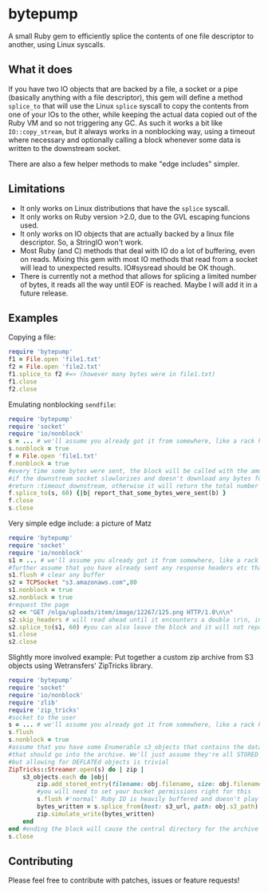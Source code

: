 # bytepump
A small Ruby gem to efficiently splice the contents of one file descriptor to another, using Linux syscalls.

## What it does
If you have two IO objects that are backed by a file, a socket or a pipe (basically anything with a file descriptor), this gem will define a method `splice_to` that will use the Linux `splice` syscall to copy the contents from one of your IOs to the other, while keeping the actual data copied out of the Ruby VM and so not triggering any GC. As such it works a bit like `IO::copy_stream`, but it always works in a nonblocking way, using a timeout where necessary and optionally calling a block whenever some data is written to the downstream socket.

There are also a few helper methods to make "edge includes" simpler.

## Limitations
* It only works on Linux distributions that have the `splice` syscall. 
* It only works on Ruby version >2.0, due to the GVL escaping funcions used.
* It only works on IO objects that are actually backed by a linux file descriptor. So, a StringIO won't work.
* Most Ruby (and C) methods that deal with IO do a lot of buffering, even on reads. Mixing this gem with most IO methods that read from a socket will lead to unexpected results. IO#sysread should be OK though.
* There is currently not a method that allows for splicing a limited number of bytes, it reads all the way until EOF is reached. Maybe I will add it in a future release.

## Examples
Copying a file:

```Ruby
require 'bytepump'
f1 = File.open 'file1.txt' 
f2 = File.open 'file2.txt' 
f1.splice_to f2 #=> (however many bytes were in file1.txt)
f1.close
f2.close
```

Emulating nonblocking `sendfile`:

```Ruby
require 'bytepump'
require 'socket'
require 'io/nonblock'
s = ... # we'll assume you already got it from somewhere, like a rack hijack or something
s.nonblock = true
f = File.open 'file1.txt'
f.nonblock = true
#every time some bytes were sent, the block will be called with the amount of bytes.
#if the downstream socket slowlorises and doesn't download any bytes for 60 seconds, this will
#return :timeout_downstream, otherwise it will return the total number of bytes sent
f.splice_to(s, 60) {|b| report_that_some_bytes_were_sent(b) } 
f.close
s.close
```

Very simple edge include: a picture of Matz

```Ruby
require 'bytepump'
require 'socket'
require 'io/nonblock'
s1 = ... # we'll assume you already got it from somewhere, like a rack hijack or something
#further assume that you have already sent any response headers etc that you want to s1
s1.flush # clear any buffer 
s2 = TCPSocket "s3.amazonaws.com",80
s1.nonblock = true
s2.nonblock = true
#request the page
s2 << "GET /nlga/uploads/item/image/12267/125.png HTTP/1.0\n\n"
s2.skip_headers # will read ahead until it encounters a double \r\n, indicating end of headers
s2.splice_to(s1, 60) #you can also leave the block and it will not report its progress
s1.close
s2.close
```

Slightly more involved example: Put together a custom zip archive from S3 objects using Wetransfers' ZipTricks library.

```Ruby
require 'bytepump'
require 'socket'
require 'io/nonblock'
require 'zlib'
require 'zip_tricks'
#socket to the user
s = ... # we'll assume you already got it from somewhere, like a rack hijack or something
s.flush
s.nonblock = true
#assume that you have some Enumerable s3_objects that contains the data about the files 
#that should go into the archive. We'll just assume they're all STORED entries for simplicity,
#but allowing for DEFLATEd objects is trivial
ZipTricks::Streamer.open(s) do | zip |
    s3_objects.each do |obj|
        zip.add_stored_entry(filename: obj.filename, size: obj.filename, crc32: obj.crc32)
        #you will need to set your bucket permissions right for this
        s.flush #'normal' Ruby IO is heavily buffered and doesn't play well with bytepump
        bytes_written = s.splice_from(host: s3_url, path: obj.s3_path) {|b| report_bytes_sent(b)}
        zip.simulate_write(bytes_written)
    end
end #ending the block will cause the central directory for the archive to be written
s.close
```
    
## Contributing
Please feel free to contribute with patches, issues or feature requests! 